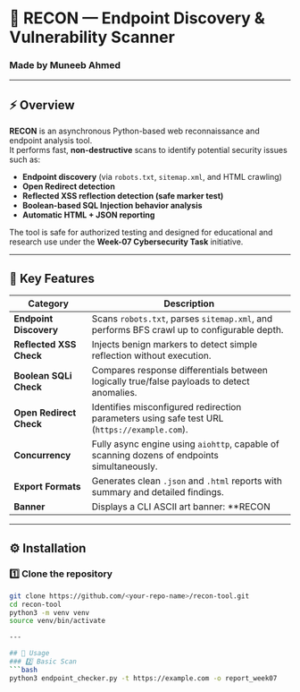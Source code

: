 # 🧠 RECON — Endpoint Discovery & Vulnerability Scanner  
### Made by **Muneeb Ahmed**

---

## ⚡ Overview
**RECON** is an asynchronous Python-based web reconnaissance and endpoint analysis tool.  
It performs fast, **non-destructive** scans to identify potential security issues such as:

- **Endpoint discovery** (via `robots.txt`, `sitemap.xml`, and HTML crawling)
- **Open Redirect detection**
- **Reflected XSS reflection detection (safe marker test)**
- **Boolean-based SQL Injection behavior analysis**
- **Automatic HTML + JSON reporting**

The tool is safe for authorized testing and designed for educational and research use under the **Week-07 Cybersecurity Task** initiative.

---

## 🧩 Key Features

| Category | Description |
|-----------|--------------|
| **Endpoint Discovery** | Scans `robots.txt`, parses `sitemap.xml`, and performs BFS crawl up to configurable depth. |
| **Reflected XSS Check** | Injects benign markers to detect simple reflection without execution. |
| **Boolean SQLi Check** | Compares response differentials between logically true/false payloads to detect anomalies. |
| **Open Redirect Check** | Identifies misconfigured redirection parameters using safe test URL (`https://example.com`). |
| **Concurrency** | Fully async engine using `aiohttp`, capable of scanning dozens of endpoints simultaneously. |
| **Export Formats** | Generates clean `.json` and `.html` reports with summary and detailed findings. |
| **Banner** | Displays a CLI ASCII art banner: **RECON | Made by: Muneeb Ahmed** before each scan. |

---

## ⚙️ Installation

### 1️⃣ Clone the repository
```bash
git clone https://github.com/<your-repo-name>/recon-tool.git
cd recon-tool
python3 -m venv venv
source venv/bin/activate

---

## 🚀 Usage
### 2️⃣ Basic Scan
```bash  
python3 endpoint_checker.py -t https://example.com -o report_week07
